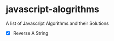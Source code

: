 # javascript-alogrithms

A list of Javascript Algorithms and their Solutions

- [x] Reverse A String
